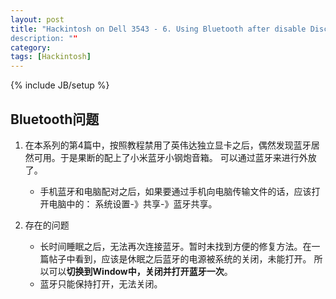 ```yaml
---
layout: post
title: "Hackintosh on Dell 3543 - 6. Using Bluetooth after disable Discrete GPU
description: ""
category: 
tags: [Hackintosh]
---
```

{% include JB/setup %}

## Bluetooth问题

1. 在本系列的第4篇中，按照教程禁用了英伟达独立显卡之后，偶然发现蓝牙居然可用。于是果断的配上了小米蓝牙小钢炮音箱。
   可以通过蓝牙来进行外放了。
   - 手机蓝牙和电脑配对之后，如果要通过手机向电脑传输文件的话，应该打开电脑中的： 系统设置-》共享-》蓝牙共享。

2. 存在的问题
    - 长时间睡眠之后，无法再次连接蓝牙。暂时未找到方便的修复方法。在一篇帖子中看到，应该是休眠之后蓝牙的电源被系统的关闭，未能打开。
        所以可以**切换到Window中，关闭并打开蓝牙一次**。
    - 蓝牙只能保持打开，无法关闭。

